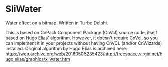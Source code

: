 # SliWater
Water effect on a bitmap. Written in Turbo Delphi.

This is based on CnPack Component Package (CnVcl) source code, itself based on Hugo Elias' algorithm.
However, it doesn't require CnVcl, so you can implement it in your projects without having CnVCL (and/or CnWizards) installed.
Original algorithm by Hugo Elias is archived here:
https://web.archive.org/web/20160505235423/http://freespace.virgin.net/hugo.elias/graphics/x_water.htm

